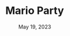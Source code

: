 ---
layout: n64
title: "Mario Party"
categories:
 - approved
 - n64
 - universal
 - safe
tags:
- board game
- mario
- mario party
series:
- mario
date: May 19, 2023
permalink: /games/mario-party/play/details
publisher: Nintendo
gid: mario-party
edition: us
---